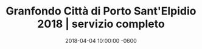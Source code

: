 ---
layout: article
title: "Granfondo Città di Porto Sant'Elpidio 2018 | servizio completo"
description: "Il servizio completo della Granfondo Città di Porto Sant'Elpidio 2018."
date: 2018-04-04 10:00:00 -0600
external_link: https://www.youtube.com/watch?v=Wa56SrI75ys&feature=youtu.be
image: https://s3.eu-central-1.amazonaws.com/giovanissimi/gfpse_2018_video.jpg
imagealt: "Granfondo Città di Porto Sant'Elpidio 2018 | servizio completo"
---